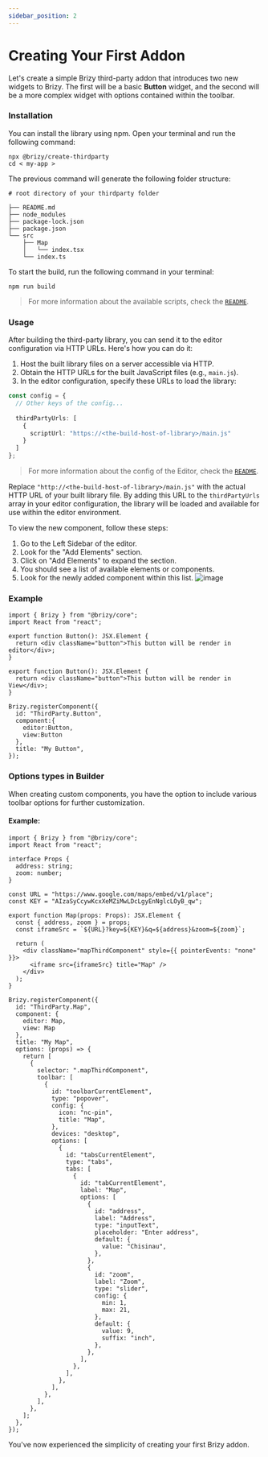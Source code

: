 ```yaml
---
sidebar_position: 2
---
```


# Creating Your First Addon

Let's create a simple Brizy third-party addon that introduces two new widgets to Brizy. 
The first will be a basic **Button** widget, and the second will be a more complex widget 
with options contained within the toolbar.

### Installation
You can install the library using npm. Open your terminal and run the following command:

```shell
npx @brizy/create-thirdparty
cd < my-app >
```

The previous command will generate the following folder structure:
```shell
# root directory of your thirdparty folder

├── README.md
├── node_modules
├── package-lock.json
├── package.json
└── src
    ├── Map
    │   └── index.tsx
    └── index.ts
```

To start the build, run the following command in your terminal:
```shell
npm run build
```

> For more information about the available scripts, check the [`README`](https://github.com/EasyBrizy/Brizy-Local-Editor/blob/master/packages/scripts/Readme.md).

### Usage
After building the third-party library, you can send it to the editor configuration via HTTP URLs. 
Here's how you can do it:

1. Host the built library files on a server accessible via HTTP.
2. Obtain the HTTP URLs for the built JavaScript files (e.g., `main.js`).
3. In the editor configuration, specify these URLs to load the library:

```typescript
const config = {
  // Other keys of the config...
  
  thirdPartyUrls: [
    {
      scriptUrl: "https://<the-build-host-of-library>/main.js"
    }
  ]
};
```

> For more information about the config of the Editor, check the [`README`](https://github.com/EasyBrizy/Brizy-Local-Editor/blob/master/packages/core/docs/self-hosted.MD#config).

Replace `"http://<the-build-host-of-library>/main.js"` with the actual HTTP URL of your built library file. 
By adding this URL to the `thirdPartyUrls` array in your editor configuration, the library will be loaded and available for use within the editor environment.

To view the new component, follow these steps:

1. Go to the Left Sidebar of the editor.
2. Look for the "Add Elements" section.
3. Click on "Add Elements" to expand the section.
4. You should see a list of available elements or components.
5. Look for the newly added component within this list.
![image](https://github.com/EasyBrizy/Brizy-Local-Editor/assets/18303258/eb021ebd-7a61-44f7-aa3c-ddf6f1d60b18)

### Example

```tsx
import { Brizy } from "@brizy/core";
import React from "react";

export function Button(): JSX.Element {
  return <div className="button">This button will be render in editor</div>;
}

export function Button(): JSX.Element {
  return <div className="button">This button will be render in View</div>;
}

Brizy.registerComponent({
  id: "ThirdParty.Button",
  component:{
    editor:Button,
    view:Button
  },
  title: "My Button",
});
```

### Options types in Builder
When creating custom components, you have the option to include various toolbar options for further customization.


#### Example:

```tsx
import { Brizy } from "@brizy/core";
import React from "react";

interface Props {
  address: string;
  zoom: number;
}

const URL = "https://www.google.com/maps/embed/v1/place";
const KEY = "AIzaSyCcywKcxXeMZiMwLDcLgyEnNglcLOyB_qw";

export function Map(props: Props): JSX.Element {
  const { address, zoom } = props;
  const iframeSrc = `${URL}?key=${KEY}&q=${address}&zoom=${zoom}`;

  return (
    <div className="mapThirdComponent" style={{ pointerEvents: "none" }}>
      <iframe src={iframeSrc} title="Map" />
    </div>
  );
}

Brizy.registerComponent({
  id: "ThirdParty.Map",
  component: {
    editor: Map,
    view: Map
  },
  title: "My Map",
  options: (props) => {
    return [
      {
        selector: ".mapThirdComponent",
        toolbar: [
          {
            id: "toolbarCurrentElement",
            type: "popover",
            config: {
              icon: "nc-pin",
              title: "Map",
            },
            devices: "desktop",
            options: [
              {
                id: "tabsCurrentElement",
                type: "tabs",
                tabs: [
                  {
                    id: "tabCurrentElement",
                    label: "Map",
                    options: [
                      {
                        id: "address",
                        label: "Address",
                        type: "inputText",
                        placeholder: "Enter address",
                        default: {
                          value: "Chisinau",
                        },
                      },
                      {
                        id: "zoom",
                        label: "Zoom",
                        type: "slider",
                        config: {
                          min: 1,
                          max: 21,
                        },
                        default: {
                          value: 9,
                          suffix: "inch",
                        },
                      },
                    ],
                  },
                ],
              },
            ],
          },
        ],
      },
    ];
  },
});
```

You've now experienced the simplicity of creating your first Brizy addon.
